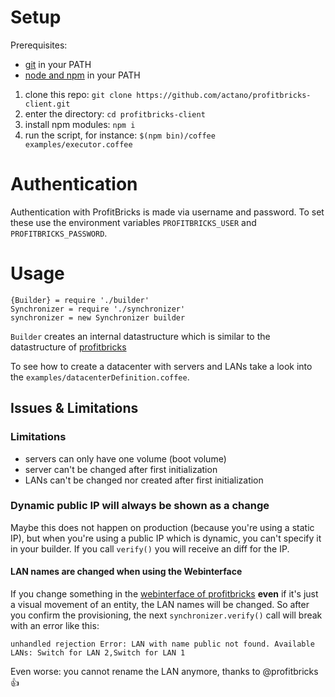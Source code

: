 # Setup

Prerequisites:
- [git](https://git-scm.com/downloads) in your PATH
- [node and npm](https://nodejs.org/en/) in your PATH

1. clone this repo: `git clone https://github.com/actano/profitbricks-client.git`
2. enter the directory: `cd profitbricks-client`
3. install npm modules: `npm i`
4. run the script, for instance: `$(npm bin)/coffee examples/executor.coffee`

# Authentication

Authentication with ProfitBricks is made via username and password. To set these use the environment variables
`PROFITBRICKS_USER` and `PROFITBRICKS_PASSWORD`.

# Usage

    {Builder} = require './builder'
    Synchronizer = require './synchronizer'
    synchronizer = new Synchronizer builder

`Builder` creates an internal datastructure which is similar to the datastructure
of [profitbricks](https://devops.profitbricks.com/api/rest/#overview)

To see how to create a datacenter with servers and LANs take a look
into the `examples/datacenterDefinition.coffee`.

## Issues & Limitations

### Limitations

- servers can only have one volume (boot volume)
- server can't be changed after first initialization
- LANs can't be changed nor created after first initialization

### Dynamic public IP will always be shown as a change

Maybe this does not happen on production (because you're using a static IP), but when you're using a public IP which is dynamic, you can't
specify it in your builder. If you call `verify()` you will receive an diff for the IP.

#### LAN names are changed when using the Webinterface

If you change something in the [webinterface of profitbricks](https://my.profitbricks.com/dashboard)
__even__ if it's just a visual movement of an entity, the LAN names will be changed.
So after you confirm the provisioning, the next `synchronizer.verify()` call will break with an error like this:

```
unhandled rejection Error: LAN with name public not found. Available LANs: Switch for LAN 2,Switch for LAN 1
```
Even worse: you cannot rename the LAN anymore, thanks to @profitbricks :+1:
